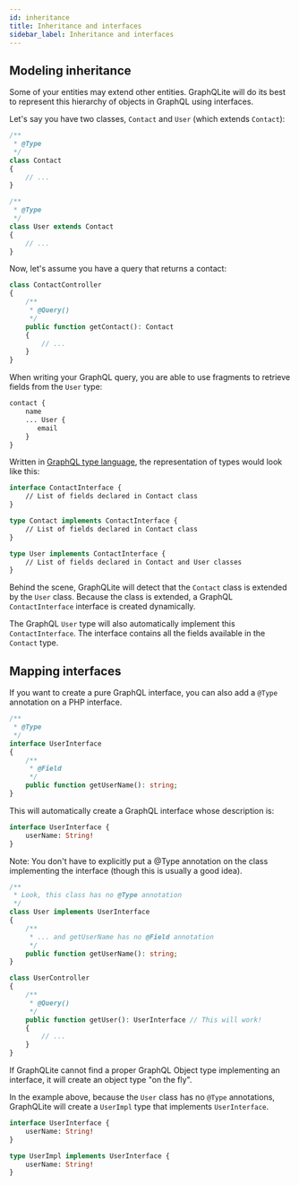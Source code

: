 ```yaml
---
id: inheritance
title: Inheritance and interfaces
sidebar_label: Inheritance and interfaces
---
```


## Modeling inheritance

Some of your entities may extend other entities. GraphQLite will do its best to represent this hierarchy of objects in GraphQL using interfaces.

Let's say you have two classes, `Contact` and `User` (which extends `Contact`):

```php
/**
 * @Type
 */
class Contact
{
    // ...
}

/**
 * @Type
 */
class User extends Contact
{
    // ...
}
```

Now, let's assume you have a query that returns a contact:

```php
class ContactController
{
    /**
     * @Query()
     */
    public function getContact(): Contact
    {
        // ...
    }
}
```

When writing your GraphQL query, you are able to use fragments to retrieve fields from the `User` type:

```graphql
contact {
    name
    ... User {
       email
    }
}
``` 

Written in [GraphQL type language](https://graphql.org/learn/schema/#type-language), the representation of types
would look like this:

```graphql
interface ContactInterface {
    // List of fields declared in Contact class
}

type Contact implements ContactInterface {
    // List of fields declared in Contact class
}

type User implements ContactInterface {
    // List of fields declared in Contact and User classes
}
```

Behind the scene, GraphQLite will detect that the `Contact` class is extended by the `User` class. 
Because the class is extended, a GraphQL `ContactInterface` interface is created dynamically.

The GraphQL `User` type will also automatically implement this `ContactInterface`. The interface contains all the fields
available in the `Contact` type.

## Mapping interfaces

If you want to create a pure GraphQL interface, you can also add a `@Type` annotation on a PHP interface.

```php
/**
 * @Type
 */
interface UserInterface
{
    /**
     * @Field
     */
    public function getUserName(): string;
}
```

This will automatically create a GraphQL interface whose description is:

```graphql
interface UserInterface {
    userName: String!
}
```

Note: You don't have to explicitly put a @Type annotation on the class implementing the interface (though this
is usually a good idea).

```php
/**
 * Look, this class has no @Type annotation
 */
class User implements UserInterface
{
    /**
     * ... and getUserName has no @Field annotation
     */
    public function getUserName(): string;
}
```

```php
class UserController
{
    /**
     * @Query()
     */
    public function getUser(): UserInterface // This will work!
    {
        // ...
    }
}
```

<div class="alert alert-info">If GraphQLite cannot find a proper GraphQL Object type implementing an interface, it
will create an object type "on the fly".</div>

In the example above, because the `User` class has no `@Type` annotations, GraphQLite will
create a `UserImpl` type that implements `UserInterface`.

```graphql
interface UserInterface {
    userName: String!
}

type UserImpl implements UserInterface {
    userName: String!
}
```

